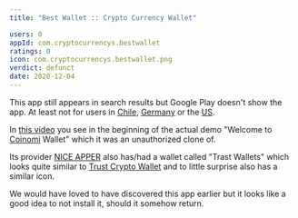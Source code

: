 ```yaml
---
title: "Best Wallet :: Crypto Currency Wallet"

users: 0
appId: com.cryptocurrencys.bestwallet
ratings: 0
icon: com.cryptocurrencys.bestwallet.png
verdict: defunct
date: 2020-12-04
---
```


This app still appears in search results but Google Play doesn't show the app.
At least not for users in 
[Chile](https://play.google.com/store/apps/details?id=com.cryptocurrencys.bestwallet&hl=es&gl=CL),
[Germany](https://play.google.com/store/apps/details?id=com.cryptocurrencys.bestwallet&hl=de&gl=DE)
or the
[US](https://play.google.com/store/apps/details?id=com.cryptocurrencys.bestwallet&hl=en&gl=US).

In [this video](https://www.youtube.com/watch?v=eFfECTyRuos) you see in the
beginning of the actual demo "Welcome to [Coinomi](/coinomi/) Wallet" which it
was an unauthorized clone of.

Its provider [NICE APPER](https://apk.support/developer/NICE+APPER) also has/had
a wallet called "Trast Wallets" which looks quite similar to
[Trust Crypto Wallet](/trust/) and to little surprise also has a similar icon.

We would have loved to have discovered this app earlier but it looks like a good
idea to not install it, should it somehow return.

